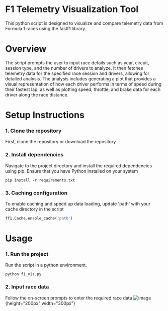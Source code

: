 # F1 Telemetry Visualization Tool
This python script is designed to visualize and compare telemetry data from Formula 1 races using the fastf1 library. 

# Overview
The script prompts the user to input race details such as year, circuit, session type, and the number of drivers to analyze. It then fetches telemetry data for the specified race session and drivers, allowing for detailed analysis. The analysis includes generating a plot that provides a visual representation of how each driver performs in terms of speed during their fastest lap, as well as plotting speed, throttle, and brake data for each driver along the race distance.

# Setup Instructions
### 1. Clone the repository
First, clone the repository or download the repository
### 2. Install dependencies
Navigate to the project directory and install the required dependencies using pip. Ensure that you have Python installed on your system

```
pip install -r requirements.txt
```

### 3. Caching configuration
To enable caching and speed up data loading, update 'path' with your cache directory in the script

```python
ff1.Cache.enable_cache('path')
```

# Usage
### 1. Run the project
Run the script in a python environment.

```
python f1_viz.py
```
### 2. Input race data
Follow the on-screen prompts to enter the required race data
![image](https://github.com/prathkr/Formula1-Telemetry-Visualization-Tool/assets/130935483/c5668d40-a060-4d2b-9c7e-469caab0282f){height="200px" width="300px"}


